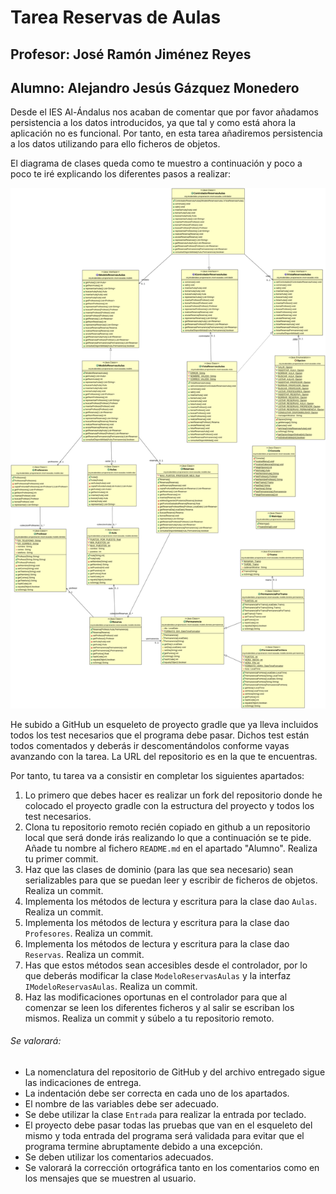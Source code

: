 # Tarea Reservas de Aulas
## Profesor: José Ramón Jiménez Reyes
## Alumno: Alejandro Jesús Gázquez Monedero

Desde el IES Al-Ándalus nos acaban de comentar que por favor añadamos persistencia a los datos introducidos, ya que tal y como está ahora la aplicación no es funcional. Por tanto, en esta tarea añadiremos persistencia a los datos utilizando para ello ficheros de objetos.

El diagrama de clases queda como te muestro a continuación y poco a poco te iré explicando los diferentes pasos a realizar:

![Diagrama de clases para reservasaulas](src/main/resources/reservasAulas.png)

He subido a GitHub un esqueleto de proyecto gradle que ya lleva incluidos todos los test necesarios que el programa debe pasar. Dichos test están todos comentados y deberás ir descomentándolos conforme vayas avanzando con la tarea. La URL del repositorio es en la que te encuentras.

Por tanto, tu tarea va a consistir en completar los siguientes apartados:

1. Lo primero que debes hacer es realizar un fork del repositorio donde he colocado el proyecto gradle con la estructura del proyecto y todos los test necesarios.
2. Clona tu repositorio remoto recién copiado en github a un repositorio local que será donde irás realizando lo que a continuación se te pide. Añade tu nombre al fichero `README.md` en el apartado "Alumno". Realiza tu primer commit.
3. Haz que las clases de dominio (para las que sea necesario) sean serializables para que se puedan leer y escribir de ficheros de objetos. Realiza un commit.
4. Implementa los métodos de lectura y escritura para la clase dao `Aulas`. Realiza un commit.
5. Implementa los métodos de lectura y escritura para la clase dao `Profesores`. Realiza un commit.
6. Implementa los métodos de lectura y escritura para la clase dao `Reservas`. Realiza un commit.
7. Has que estos métodos sean accesibles desde el controlador, por lo que deberás modificar la clase `ModeloReservasAulas` y la interfaz `IModeloReservasAulas`. Realiza un commit.
8. Haz las modificaciones oportunas en el controlador para que al comenzar se leen los diferentes ficheros y al salir se escriban los mismos. Realiza un commit y súbelo a tu repositorio remoto.


###### Se valorará:
- La nomenclatura del repositorio de GitHub y del archivo entregado sigue las indicaciones de entrega.
- La indentación debe ser correcta en cada uno de los apartados.
- El nombre de las variables debe ser adecuado.
- Se debe utilizar la clase `Entrada` para realizar la entrada por teclado.
- El proyecto debe pasar todas las pruebas que van en el esqueleto del mismo y toda entrada del programa será validada para evitar que el programa termine abruptamente debido a una excepción.
- Se deben utilizar los comentarios adecuados.
- Se valorará la corrección ortográfica tanto en los comentarios como en los mensajes que se muestren al usuario.

